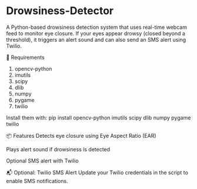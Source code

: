 # Drowsiness-Detector
A Python-based drowsiness detection system that uses real-time webcam feed to monitor eye closure. If your eyes appear drowsy (closed beyond a threshold), it triggers an alert sound and can also send an SMS alert using Twilio.

🔧 Requirements
1. opencv-python
2. imutils
3. scipy
4. dlib
5. numpy
6. pygame
7. twilio

Install them with:
pip install opencv-python imutils scipy dlib numpy pygame twilio

📦 Features
Detects eye closure using Eye Aspect Ratio (EAR)

Plays alert sound if drowsiness is detected

Optional SMS alert with Twilio

📬 Optional: Twilio SMS Alert
Update your Twilio credentials in the script to enable SMS notifications.
